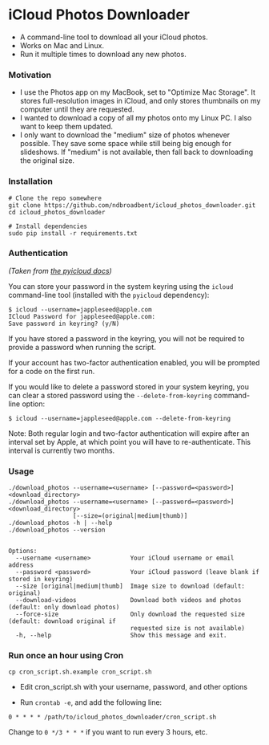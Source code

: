 # iCloud Photos Downloader

* A command-line tool to download all your iCloud photos.
* Works on Mac and Linux.
* Run it multiple times to download any new photos.


### Motivation

* I use the Photos app on my MacBook, set to "Optimize Mac Storage". It stores full-resolution images in iCloud, and only stores thumbnails on my computer until they are requested.
* I wanted to download a copy of all my photos onto my Linux PC. I also want to keep them updated.
* I only want to download the "medium" size of photos whenever possible. They save some space while still being big enough for slideshows. If "medium" is not available, then fall back to downloading the original size.


### Installation

    # Clone the repo somewhere
    git clone https://github.com/ndbroadbent/icloud_photos_downloader.git
    cd icloud_photos_downloader

    # Install dependencies
    sudo pip install -r requirements.txt


### Authentication

*(Taken from [the pyicloud docs](https://github.com/picklepete/pyicloud#authentication))*

You can store your password in the system keyring using the `icloud` command-line tool
(installed with the `pyicloud` dependency):

    $ icloud --username=jappleseed@apple.com
    ICloud Password for jappleseed@apple.com:
    Save password in keyring? (y/N)

If you have stored a password in the keyring, you will not be required to provide a password
when running the script.

If your account has two-factor authentication enabled, you will be prompted for a code on the first run.

If you would like to delete a password stored in your system keyring,
you can clear a stored password using the `--delete-from-keyring` command-line option:

    $ icloud --username=jappleseed@apple.com --delete-from-keyring


Note: Both regular login and two-factor authentication will expire after an interval set by Apple,
at which point you will have to re-authenticate. This interval is currently two months.


### Usage

    ./download_photos --username=<username> [--password=<password>] <download_directory>
    ./download_photos --username=<username> [--password=<password>] <download_directory>
                      [--size=(original|medium|thumb)]
    ./download_photos -h | --help
    ./download_photos --version


    Options:
      --username <username>           Your iCloud username or email address
      --password <password>           Your iCloud password (leave blank if stored in keyring)
      --size [original|medium|thumb]  Image size to download (default: original)
      --download-videos               Download both videos and photos (default: only download photos)
      --force-size                    Only download the requested size (default: download original if
                                      requested size is not available)
      -h, --help                      Show this message and exit.



### Run once an hour using Cron

    cp cron_script.sh.example cron_script.sh

* Edit cron_script.sh with your username, password, and other options

* Run `crontab -e`, and add the following line:

```
0 * * * * /path/to/icloud_photos_downloader/cron_script.sh
```

Change to `0 */3 * * *` if you want to run every 3 hours, etc.

